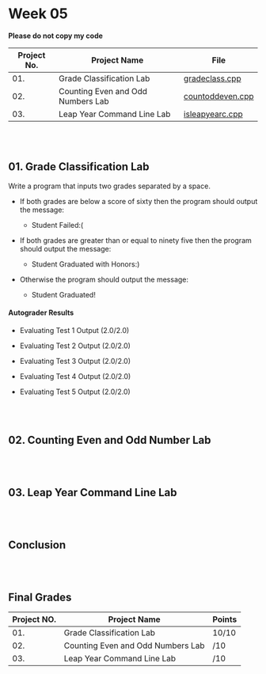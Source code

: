 # Week 05

**Please do not copy my code**

| Project No. | Project Name | File |
|---|---|---|
| 01. |     Grade Classification Lab                | [gradeclass.cpp](gradeclass.cpp) |
| 02. |     Counting Even and Odd Numbers Lab       | [countoddeven.cpp](countoddeven.cpp) |
| 03. |     Leap Year Command Line Lab              | [isleapyearc.cpp](isleapyearc.cpp) |

<br>
<br>

## 01. Grade Classification Lab

Write a program that inputs two grades separated by a space.  

- If both grades are below a score of sixty then the program should output the message:

    - Student Failed:(

- If both grades are greater than or equal to ninety five then the program should output the message:

    - Student Graduated with Honors:)

- Otherwise the program should output the message:

    - Student Graduated!

#### Autograder Results

- Evaluating Test 1 Output (2.0/2.0)

- Evaluating Test 2 Output (2.0/2.0)

- Evaluating Test 3 Output (2.0/2.0)

- Evaluating Test 4 Output (2.0/2.0)

- Evaluating Test 5 Output (2.0/2.0)

<br>
<br>

## 02. Counting Even and Odd Number Lab

<br>
<br>

## 03. Leap Year Command Line Lab

<br>
<br>

## Conclusion

<br>
<br>

## Final Grades


| Project NO. | Project Name | Points |
|---|---|---|
| 01. | Grade Classification Lab            | 10/10 |
| 02. | Counting Even and Odd Numbers Lab   | /10 |
| 03. | Leap Year Command Line Lab          | /10 |

